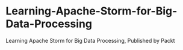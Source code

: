 


# Learning-Apache-Storm-for-Big-Data-Processing
Learning Apache Storm for Big Data Processing, Published by Packt
